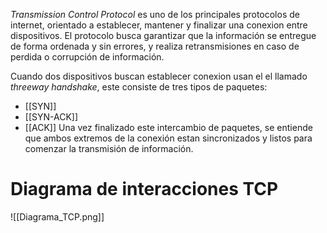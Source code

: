 _Transmission Control Protocol_ es uno de los principales protocolos de internet, orientado a establecer, mantener y finalizar una conexion entre dispositivos. El protocolo busca garantizar que la información se entregue de forma ordenada y sin errores, y realiza retransmisiones en caso de perdida o corrupción de información.

Cuando dos dispositivos buscan establecer conexion usan el el llamado _threeway handshake_, este consiste de tres tipos de paquetes:
- [[SYN]]
- [[SYN-ACK]]
- [[ACK]]
Una vez finalizado este intercambio de paquetes, se entiende que ambos extremos de la conexión estan sincronizados y listos para comenzar la transmisión de información.
# Diagrama de interacciones TCP
![[Diagrama_TCP.png]]